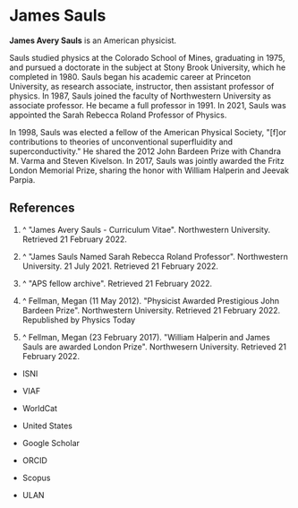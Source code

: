 # James Sauls

**James Avery Sauls**  is an American physicist.

Sauls studied physics at the Colorado School of Mines, graduating in 1975, and pursued a doctorate in the subject at Stony Brook University, which he completed in 1980. Sauls began his academic career at Princeton University, as research associate, instructor, then assistant professor of physics. In 1987, Sauls joined the faculty of Northwestern University as associate professor. He became a full professor in 1991. In 2021, Sauls was appointed the Sarah Rebecca Roland Professor of Physics.

In 1998, Sauls was elected a fellow of the American Physical Society, "[f]or contributions to theories of unconventional superfluidity and superconductivity." He shared the 2012 John Bardeen Prize with Chandra M. Varma and Steven Kivelson. In 2017, Sauls was jointly awarded the Fritz London Memorial Prize, sharing the honor with William Halperin and Jeevak Parpia.

## References

 1. ^ "James Avery Sauls - Curriculum Vitae". Northwestern University. Retrieved 21 February 2022.

 2. ^ "James Sauls Named Sarah Rebecca Roland Professor". Northwestern University. 21 July 2021. Retrieved 21 February 2022.

 3. ^ "APS fellow archive". Retrieved 21 February 2022.

 4. ^ Fellman, Megan (11 May 2012). "Physicist Awarded Prestigious John Bardeen Prize". Northwestern University. Retrieved 21 February 2022. Republished by Physics Today

 5. ^ Fellman, Megan (23 February 2017). "William Halperin and James Sauls are awarded London Prize". Northwesern University. Retrieved 21 February 2022.


 - ISNI
 - VIAF
 - WorldCat

 - United States

 - Google Scholar
 - ORCID
 - Scopus

 - ULAN

